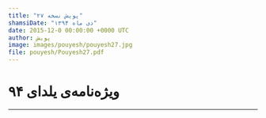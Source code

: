 ```yaml
---
title: "پویش نسخه ۲۷"
shamsiDate: "دی ماه ۱۳۹۴"
date: 2015-12-0 00:00:00 +0000 UTC
author: پویش
image: images/pouyesh/pouyesh27.jpg
file: pouyesh/Pouyesh27.pdf
---
```


ویژه‌نامه‌ی یلدای ۹۴
==========

----
